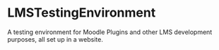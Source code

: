 # LMSTestingEnvironment
A testing environment for Moodle Plugins and other LMS development purposes, all set up in a website.
